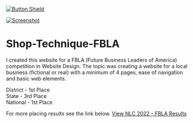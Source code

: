[![Button Shield]](https://shop-technique-fbla.pages.dev/)

[Button Shield]: https://img.shields.io/badge/View_Live_Site-37a779?style=for-the-badge
[![Screenshot](https://i.postimg.cc/3xWtMRKw/image.png)](https://shop-technique-fbla.pages.dev/)


# Shop-Technique-FBLA
I created this website for a FBLA (Future Business Leaders of America) competition in Website Design. The topic was creating a website for a local business (fictional or real) with a minimum of 4 pages, ease of navigation and basic web elements.

District - 1st Place <br>
State - 3rd Place <br>
National - 1st Place

For more placing results see the link below.
<a href="https://fbla-nlc.org/wp-content/uploads/2022/07/FBLA-Complete-Winner-List.pdf#page=74">View NLC 2022 - FBLA Results</a>

